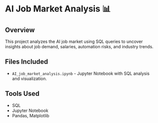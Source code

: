 # AI Job Market Analysis 📊

## Overview
This project analyzes the AI job market using SQL queries to uncover insights about job demand, salaries, automation risks, and industry trends.

## Files Included
- `AI_job_market_analysis.ipynb` - Jupyter Notebook with SQL analysis and visualization.

## Tools Used
- SQL
- Jupyter Notebook
- Pandas, Matplotlib
